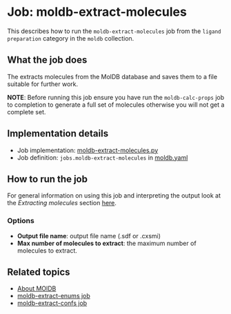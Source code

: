 # Job: moldb-extract-molecules

This describes how to run the `moldb-extract-molecules` job from the `ligand preparation` category in the `moldb` collection.

## What the job does

The extracts molecules from the MolDB database and saves them to a file 
suitable for further work.

**NOTE**: Before running this job ensure you have run the `moldb-calc-props` job to completion to generate a full
set of molecules otherwise you will not get a complete set.

## Implementation details

* Job implementation: [moldb-extract-molecules.py](/moldb/moldb-extract-molecules.py)
* Job definition: `jobs.moldb-extract-molecules` in [moldb.yaml](/data-manager/moldb.yaml)

## How to run the job

For general information on using this job and interpreting the output look at the *Extracting molecules*
section [here](https://discourse.squonk.it/t/about-moldb/138).

### Options

* **Output file name**: output file name (.sdf or .cxsmi)
* **Max number of molecules to extract**: the maximum number of molecules to extract.

## Related topics

* [About MOlDB](https://discourse.squonk.it/t/about-moldb/138)
* [moldb-extract-enums job](moldb-extract-enums.md)
* [moldb-extract-confs job](moldb-extract-confs.md)